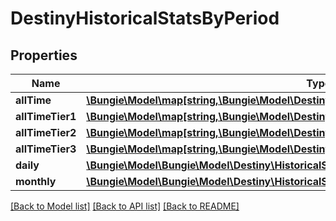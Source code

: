 # DestinyHistoricalStatsByPeriod

## Properties
Name | Type | Description | Notes
------------ | ------------- | ------------- | -------------
**allTime** | [**\Bungie\Model\map[string,\Bungie\Model\Destiny\HistoricalStats\DestinyHistoricalStatsValue]**](DestinyHistoricalStatsValue.md) |  | [optional] 
**allTimeTier1** | [**\Bungie\Model\map[string,\Bungie\Model\Destiny\HistoricalStats\DestinyHistoricalStatsValue]**](DestinyHistoricalStatsValue.md) |  | [optional] 
**allTimeTier2** | [**\Bungie\Model\map[string,\Bungie\Model\Destiny\HistoricalStats\DestinyHistoricalStatsValue]**](DestinyHistoricalStatsValue.md) |  | [optional] 
**allTimeTier3** | [**\Bungie\Model\map[string,\Bungie\Model\Destiny\HistoricalStats\DestinyHistoricalStatsValue]**](DestinyHistoricalStatsValue.md) |  | [optional] 
**daily** | [**\Bungie\Model\\Bungie\Model\Destiny\HistoricalStats\DestinyHistoricalStatsPeriodGroup[]**](DestinyHistoricalStatsPeriodGroup.md) |  | [optional] 
**monthly** | [**\Bungie\Model\\Bungie\Model\Destiny\HistoricalStats\DestinyHistoricalStatsPeriodGroup[]**](DestinyHistoricalStatsPeriodGroup.md) |  | [optional] 

[[Back to Model list]](../README.md#documentation-for-models) [[Back to API list]](../README.md#documentation-for-api-endpoints) [[Back to README]](../README.md)



